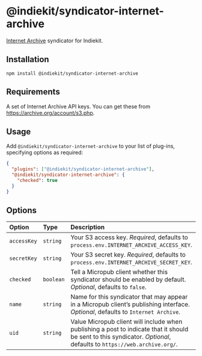 # @indiekit/syndicator-internet-archive

[Internet Archive](https://archive.org) syndicator for Indiekit.

## Installation

`npm install @indiekit/syndicator-internet-archive`

## Requirements

A set of Internet Archive API keys. You can get these from <https://archive.org/account/s3.php>.

## Usage

Add `@indiekit/syndicator-internet-archive` to your list of plug-ins, specifying options as required:

```json
{
  "plugins": ["@indiekit/syndicator-internet-archive"],
  "@indiekit/syndicator-internet-archive": {
    "checked": true
  }
}
```

## Options

| Option      | Type      | Description                                                                                                                                                          |
| :---------- | :-------- | :------------------------------------------------------------------------------------------------------------------------------------------------------------------- |
| `accessKey` | `string`  | Your S3 access key. _Required_, defaults to `process.env.INTERNET_ARCHIVE_ACCESS_KEY`.                                                                               |
| `secretKey` | `string`  | Your S3 secret key. _Required_, defaults to `process.env.INTERNET_ARCHIVE_SECRET_KEY`.                                                                               |
| `checked`   | `boolean` | Tell a Micropub client whether this syndicator should be enabled by default. _Optional_, defaults to `false`.                                                        |
| `name`      | `string`  | Name for this syndicator that may appear in a Micropub client’s publishing interface. _Optional_, defaults to `Internet Archive`.                                    |
| `uid`       | `string`  | Value Micropub client will include when publishing a post to indicate that it should be sent to this syndicator. _Optional_, defaults to `https://web.archive.org/`. |
